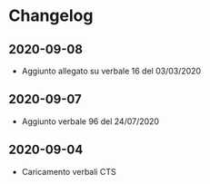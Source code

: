 # Changelog

## 2020-09-08

- Aggiunto allegato su verbale 16 del 03/03/2020

## 2020-09-07

- Aggiunto verbale 96 del 24/07/2020

## 2020-09-04

- Caricamento verbali CTS